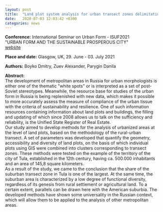 ```yaml
---
layout: post
title:  "Land plot system analysis for urban transect zones delimitation in Russia"
date:   2020-07-03 12:03:42 +0300
categories: news
---
```

**Conference:** International Seminar on Urban Form - ISUF2021  
"URBAN FORM AND THE SUSTAINABLE PROSPEROUS CITY"  
[website](http://isuf2021.com)

**Place and date:** Glasgow, UK, 29. June - 03. July 2021

**Authors:** Boyko Dmitry, Zuev Alexander, Parygin Danila

**Abstract:**  
The development of metropolitan areas in Russia for urban morphologists is either one of the thematic "white spots" or is interpreted as a set of post-Soviet stereotypes. Meanwhile, the resource base for studies of the urban form in Russia is being replenished with new data, which makes it possible to more accurately assess the measure of compliance of the urban tissue with the criteria of sustainability and resilience. One of such information resources containing information about land plots and buildings, the filling and updating of which since 2008 allows us to talk on the sufficiency and reliability, is the Unified State Register of Real Estate.  
Our study aimed to develop methods for the analysis of urbanized areas at the level of land plots, based on the methodology of the rural-urban transect. A set of parameters was developed that quantify the geometry, accessibility and diversity of land plots, on the basis of which individual plots using GIS were combined into clusters corresponding to transect zones. These methods were tested on the example of the territory of the city of Tula, established in the 12th century, having ca. 500.000 inhabitants and an area of 145,8 square kilometers.  
As a result of the study, we came to the conclusion that the share of the suburban transect zone in Tula is one of the largest. At the same time, the suburban area is characterized by a low degree of functional diversity, regardless of its genesis from rural settlement or agricultural land. To a certain extent, parallels can be drawn here with the American suburbia. The developed methods have shown some universality in the Russian context, which will allow them to be applied to the analysis of other metropolitan areas.
